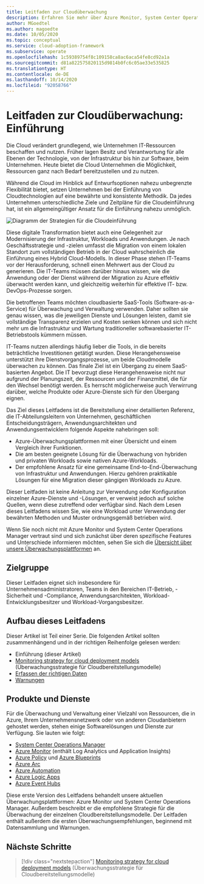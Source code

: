 ```yaml
---
title: Leitfaden zur Cloudüberwachung
description: Erfahren Sie mehr über Azure Monitor, System Center Operations Manager und die empfohlene Strategie für die Überwachung der einzelnen Cloudbereitstellungsmodelle.
author: MGoedtel
ms.author: magoedte
ms.date: 10/05/2020
ms.topic: conceptual
ms.service: cloud-adoption-framework
ms.subservice: operate
ms.openlocfilehash: 1c59389754f8c109158ca8ac6aca54fe8cd92a1a
ms.sourcegitcommit: d81a822575820115d9814b0fc6c05ae33e535825
ms.translationtype: HT
ms.contentlocale: de-DE
ms.lasthandoff: 10/14/2020
ms.locfileid: "92058766"
---
```

# <a name="cloud-monitoring-guide-introduction"></a>Leitfaden zur Cloudüberwachung: Einführung

Die Cloud verändert grundlegend, wie Unternehmen IT-Ressourcen beschaffen und nutzen. Früher lagen Besitz und Verantwortung für alle Ebenen der Technologie, von der Infrastruktur bis hin zur Software, beim Unternehmen. Heute bietet die Cloud Unternehmen die Möglichkeit, Ressourcen ganz nach Bedarf bereitzustellen und zu nutzen.

Während die Cloud im Hinblick auf Entwurfsoptionen nahezu unbegrenzte Flexibilität bietet, setzen Unternehmen bei der Einführung von Cloudtechnologien auf eine bewährte und konsistente Methodik. Da jedes Unternehmen unterschiedliche Ziele und Zeitpläne für die Cloudeinführung hat, ist ein allgemeingültiger Ansatz für die Einführung nahezu unmöglich.

![Diagramm der Strategien für die Cloudeinführung](./media/monitoring-management-guidance-cloud-and-on-premises/introduction-cloud-adoption.png)

Diese digitale Transformation bietet auch eine Gelegenheit zur Modernisierung der Infrastruktur, Workloads und Anwendungen. Je nach Geschäftsstrategie und -zielen umfasst die Migration von einem lokalen Standort zum vollständigen Betrieb in der Cloud wahrscheinlich die Einführung eines Hybrid Cloud-Modells. In dieser Phase stehen IT-Teams vor der Herausforderung, schnell einen Mehrwert aus der Cloud zu generieren. Die IT-Teams müssen darüber hinaus wissen, wie die Anwendung oder der Dienst während der Migration zu Azure effektiv überwacht werden kann, und gleichzeitig weiterhin für effektive IT- bzw. DevOps-Prozesse sorgen.

Die betroffenen Teams möchten cloudbasierte SaaS-Tools (Software-as-a-Service) für Überwachung und Verwaltung verwenden. Daher sollten sie genau wissen, was die jeweiligen Dienste und Lösungen leisten, damit sie vollständige Transparenz erzielen und Kosten senken können und sich nicht mehr um die Infrastruktur und Wartung traditioneller softwarebasierter IT-Betriebstools kümmern müssen.

IT-Teams nutzen allerdings häufig lieber die Tools, in die bereits beträchtliche Investitionen getätigt wurden. Diese Herangehensweise unterstützt ihre Dienstvorgangsprozesse, um beide Cloudmodelle überwachen zu können. Das finale Ziel ist ein Übergang zu einem SaaS-basierten Angebot. Die IT bevorzugt diese Herangehensweise nicht nur aufgrund der Planungszeit, der Ressourcen und der Finanzmittel, die für den Wechsel benötigt werden. Es herrscht möglicherweise auch Verwirrung darüber, welche Produkte oder Azure-Dienste sich für den Übergang eignen.

Das Ziel dieses Leitfadens ist die Bereitstellung einer detaillierten Referenz, die IT-Abteilungsleitern von Unternehmen, geschäftlichen Entscheidungsträgern, Anwendungsarchitekten und Anwendungsentwicklern folgende Aspekte nahebringen soll:

- Azure-Überwachungsplattformen mit einer Übersicht und einem Vergleich ihrer Funktionen.
- Die am besten geeignete Lösung für die Überwachung von hybriden und privaten Workloads sowie nativen Azure-Workloads.
- Der empfohlene Ansatz für eine gemeinsame End-to-End-Überwachung von Infrastruktur und Anwendungen. Hierzu gehören praktikable Lösungen für eine Migration dieser gängigen Workloads zu Azure.

Dieser Leitfaden ist keine Anleitung zur Verwendung oder Konfiguration einzelner Azure-Dienste und -Lösungen, er verweist jedoch auf solche Quellen, wenn diese zutreffend oder verfügbar sind. Nach dem Lesen dieses Leitfadens wissen Sie, wie eine Workload unter Verwendung der bewährten Methoden und Muster ordnungsgemäß betrieben wird.

Wenn Sie noch nicht mit Azure Monitor und System Center Operations Manager vertraut sind und sich zunächst über deren spezifische Features und Unterschiede informieren möchten, sehen Sie sich die [Übersicht über unsere Überwachungsplattformen](./platform-overview.md) an.

## <a name="audience"></a>Zielgruppe

Dieser Leitfaden eignet sich insbesondere für Unternehmensadministratoren, Teams in den Bereichen IT-Betrieb, -Sicherheit und -Compliance, Anwendungsarchitekten, Workload-Entwicklungsbesitzer und Workload-Vorgangsbesitzer.

## <a name="how-this-guide-is-structured"></a>Aufbau dieses Leitfadens

Dieser Artikel ist Teil einer Serie. Die folgenden Artikel sollten zusammenhängend und in der richtigen Reihenfolge gelesen werden:

- Einführung (dieser Artikel)
- [Monitoring strategy for cloud deployment models](./cloud-models-monitor-overview.md) (Überwachungsstrategie für Cloudbereitstellungsmodelle)
- [Erfassen der richtigen Daten](./data-collection.md)
- [Warnungen](./alerting.md)

## <a name="products-and-services"></a>Produkte und Dienste

Für die Überwachung und Verwaltung einer Vielzahl von Ressourcen, die in Azure, Ihrem Unternehmensnetzwerk oder von anderen Cloudanbietern gehostet werden, stehen einige Softwarelösungen und Dienste zur Verfügung. Sie lauten wie folgt:

- [System Center Operations Manager](/system-center/scom/welcome)
- [Azure Monitor](/azure/azure-monitor/overview) (enthält Log Analytics und Application Insights)
- [Azure Policy](/azure/governance/policy/overview) und [Azure Blueprints](/azure/governance/blueprints/overview)
- [Azure Arc](/azure/azure-arc/)
- [Azure Automation](/azure/automation/automation-intro)
- [Azure Logic Apps](/azure/logic-apps/logic-apps-overview)
- [Azure Event Hubs](/azure/event-hubs/event-hubs-about)

Diese erste Version des Leitfadens behandelt unsere aktuellen Überwachungsplattformen: Azure Monitor und System Center Operations Manager. Außerdem beschreibt er die empfohlene Strategie für die Überwachung der einzelnen Cloudbereitstellungsmodelle. Der Leitfaden enthält außerdem die ersten Überwachungsempfehlungen, beginnend mit Datensammlung und Warnungen.

## <a name="next-steps"></a>Nächste Schritte

> [!div class="nextstepaction"]
> [Monitoring strategy for cloud deployment models](./cloud-models-monitor-overview.md) (Überwachungsstrategie für Cloudbereitstellungsmodelle)
